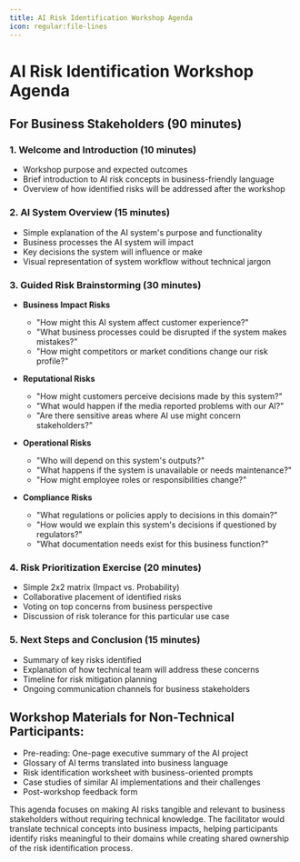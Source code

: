 ```yaml
---
title: AI Risk Identification Workshop Agenda
icon: regular:file-lines
---
```


# AI Risk Identification Workshop Agenda
## For Business Stakeholders (90 minutes)

### 1. Welcome and Introduction (10 minutes)
- Workshop purpose and expected outcomes
- Brief introduction to AI risk concepts in business-friendly language
- Overview of how identified risks will be addressed after the workshop

### 2. AI System Overview (15 minutes)
- Simple explanation of the AI system's purpose and functionality
- Business processes the AI system will impact
- Key decisions the system will influence or make
- Visual representation of system workflow without technical jargon

### 3. Guided Risk Brainstorming (30 minutes)
- **Business Impact Risks**
  - "How might this AI system affect customer experience?"
  - "What business processes could be disrupted if the system makes mistakes?"
  - "How might competitors or market conditions change our risk profile?"

- **Reputational Risks**
  - "How might customers perceive decisions made by this system?"
  - "What would happen if the media reported problems with our AI?"
  - "Are there sensitive areas where AI use might concern stakeholders?"

- **Operational Risks**
  - "Who will depend on this system's outputs?"
  - "What happens if the system is unavailable or needs maintenance?"
  - "How might employee roles or responsibilities change?"

- **Compliance Risks**
  - "What regulations or policies apply to decisions in this domain?"
  - "How would we explain this system's decisions if questioned by regulators?"
  - "What documentation needs exist for this business function?"

### 4. Risk Prioritization Exercise (20 minutes)
- Simple 2x2 matrix (Impact vs. Probability)
- Collaborative placement of identified risks
- Voting on top concerns from business perspective
- Discussion of risk tolerance for this particular use case

### 5. Next Steps and Conclusion (15 minutes)
- Summary of key risks identified
- Explanation of how technical team will address these concerns
- Timeline for risk mitigation planning
- Ongoing communication channels for business stakeholders

## Workshop Materials for Non-Technical Participants:
- Pre-reading: One-page executive summary of the AI project
- Glossary of AI terms translated into business language
- Risk identification worksheet with business-oriented prompts
- Case studies of similar AI implementations and their challenges
- Post-workshop feedback form

This agenda focuses on making AI risks tangible and relevant to business stakeholders without requiring technical knowledge. The facilitator would translate technical concepts into business impacts, helping participants identify risks meaningful to their domains while creating shared ownership of the risk identification process.